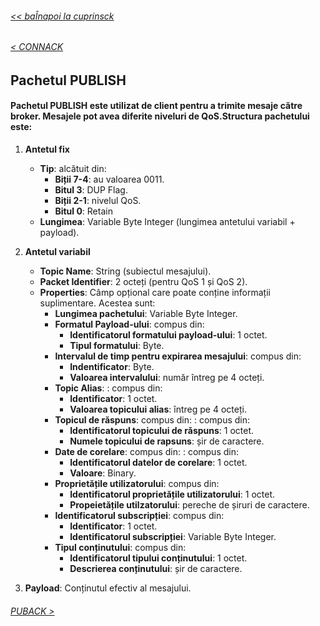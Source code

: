 ###### [<< baÎnapoi la cuprinsck](../Cuprins.md)
######  [< CONNACK](05.%20CONNACK.md) 
##  Pachetul PUBLISH
#### Pachetul PUBLISH este utilizat de client pentru a trimite mesaje către broker. Mesajele pot avea diferite niveluri de QoS.Structura pachetului este:

1. **Antetul fix**
    - **Tip**: alcătuit din:
        - **Biții 7-4**:  au valoarea 0011.
        - **Bitul 3**: DUP Flag.
        - **Biții 2-1**: nivelul QoS.
        - **Bitul 0**: Retain
    - **Lungimea**: Variable Byte Integer (lungimea antetului variabil + payload).

2. **Antetul variabil**
    - **Topic Name**: String (subiectul mesajului).
    - **Packet Identifier**: 2 octeți (pentru QoS 1 și QoS 2).
    - **Properties**: Câmp opțional care poate conține informații suplimentare. Acestea sunt:
        - **Lungimea pachetului**: Variable Byte Integer.
        - **Formatul Payload-ului**: compus din:
            - **Identificatorul formatului payload-ului**: 1 octet.
            - **Tipul formatului**: Byte.
        - **Intervalul de timp pentru expirarea mesajului**: compus din:
            - **Indentificator**: Byte.
            - **Valoarea intervalului**: număr întreg pe 4 octeți.
        - **Topic Alias**:
            : compus din:
            - **Identificator**: 1 octet.
            - **Valoarea topicului alias**: întreg pe 4 octeți.
        - **Topicul de răspuns**: compus din:
            : compus din:
            - **Identificatorul topicului de răspuns**: 1 octet.
            - **Numele topicului de rapsuns**: șir de caractere.
        - **Date de corelare**: compus din:
            : compus din:
            - **Identificatorul datelor de corelare**: 1 octet.
            - **Valoare**: Binary.
        - **Proprietățile utilizatorului**: compus din:
            - **Identificatorul proprietățile utilizatorului**: 1 octet.
            - **Propeietățile utilzatorului**: pereche de șiruri de caractere.
        - **Identificatorul subscripției**: compus din:
            - **Identificator**: 1 octet.
            - **Identificatorul subscripției**: Variable Byte Integer.
        - **Tipul conținutului**: compus din:
            - **Identificatorul tipului conținutului**: 1 octet.
            - **Descrierea conținutului**: șir de caractere.

3. **Payload**: Conținutul efectiv al mesajului.

###### [PUBACK >](07.%20PUBACK%20(QoS%201).md)